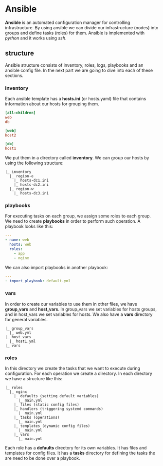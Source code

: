 # Ansible

__Ansible__ is an automated configuration manager for controlling infrastructure. By using ansible
we can divide our infrastructure (nodes) into groups and define tasks (roles) for them. Ansible is implemented
with _python_ and it works using _ssh_.

## structure

Ansible structure consists of inventory, roles, logs, playbooks and an ansible config file. In the next part
we are going to dive into each of these sections.

### inventory

Each ansible template has a __hosts.ini__ (or hosts.yaml) file that contains information about our hosts for grouping them.

```ini
[all:children]
web
db

[web]
host2

[db]
host1
```

We put them in a directory called __inventory__. We can group our hosts by using the following structure:

```
|_ inventory
  |_ region-e
    |_ hosts-dc1.ini
    |_ hosts-dc2.ini
  |_ region-w
    |_ hosts-dc3.ini
```

### playbooks

For executing tasks on each group, we assign some roles to each group. We need to create __playbooks__ in order to
perform such operation. A playbook looks like this:

```yaml
---
- name: web
  hosts: web
  roles:
    - app
    - nginx
```

We can also import playbooks in another playbook:

```yaml
---
- import_playbook: default.yml
```

### vars

In order to create our variables to use them in other files, we have __group_vars__ and __host_vars__.
In group_vars we set variables for hosts groups, and in host_vars we set variables for hosts. We also
have a __vars__ directory for general variables.

```
|_ group_vars
  |_ web.yml
|_ host_vars
  |_ host1.yml
|_ vars
```

### roles

In this directory we create the tasks that we want to execute during configuration. For each
operation we create a directory. In each directory we have a structure like this:

```
|_ roles
  |_ nginx
    |_ defaults (setting default variables)
      |_ main.yml
    |_ files (static config files)
    |_ handlers (triggering systemd commands)
      |_ main.yml
    |_ tasks (operations)
      |_ main.yml
    |_ templates (dynamic config files)
      |_ main.yml
    |_ vars
      |_ main.yml
```

Each role has a __defaults__ directory for its own variables. It has files and templates for config files. It has a __tasks__ directory
for defining the tasks the are need to be done over a playbook.
